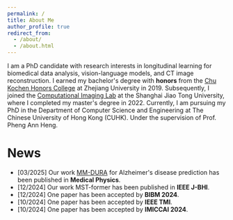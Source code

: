 ```yaml
---
permalink: /
title: About Me
author_profile: true
redirect_from: 
  - /about/
  - /about.html
---
```



I am a PhD candidate with research interests in longitudinal learning for biomedical data analysis, vision-language models, and CT image reconstruction. I earned my bachelor's degree with **honors** from the [Chu Kochen Honors College](http://ckc.zju.edu.cn/) at Zhejiang University in 2019. Subsequently, I joined the [Computational Imaging Lab](https://www.ji.sjtu.edu.cn/research/laboratories/laboratory-detail/523/) at the Shanghai Jiao Tong University, where I completed my master's degree in 2022. Currently, I am pursuing my PhD in the Department of Computer Science and Engineering at The Chinese University of Hong Kong (CUHK). Under the supervision of Prof. Pheng Ann Heng.

News
======
* [03/2025] Our work [MM-DURA](http://doi.org/10.1002/mp.17767) for Alzheimer's disease prediction has been published in **Medical Physics**. 
* [12/2024] Our work MST-former has been published in **IEEE J-BHI**.
* [12/2024] One paper has been accepted by **BIBM 2024**. 
* [10/2024] One paper has been accepted by **IEEE TMI**.
* [10/2024] One paper has been accepted by **IMICCAI 2024**.
